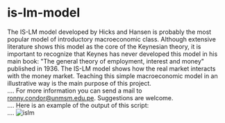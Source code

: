 # is-lm-model
The IS-LM model developed by Hicks and Hansen is probably the most popular model of introductory macroeconomic class. Although extensive literature shows this model as the core of the Keynesian theory, it is important to recognize that Keynes has never developed this model in his main book: "The general theory of employment, interest and money" published in 1936. The IS-LM model shows how the real market interacts with the money market. Teaching this simple macroeconomic model in an illustrative way is the main purpose of this project.
<br />
....
For more information you can send a mail to ronny.condor@unmsm.edu.pe. Suggestions are welcome.
<br />
....
Here is an example of the output of this script:
<br />
....
![islm](https://user-images.githubusercontent.com/57784008/89567194-e143fa80-d7e6-11ea-904c-a1747161316c.png)
